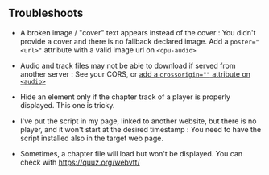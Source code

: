 Troubleshoots
-------------

- A broken image / "cover" text appears instead of the cover : You didn't provide a cover and there is no fallback declared image. Add a `poster="<url>"` attribute with a valid image url on `<cpu-audio>`
- Audio and track files may not be able to download if served from another server : See your CORS, or [add a `crossorigin=""` attribute on `<audio>`](https://developer.mozilla.org/en-US/docs/Web/HTML/CORS_settings_attributes)

- Hide an element only if the chapter track of a player is properly displayed. This one is tricky.

- I've put the script in my page, linked to another website, but there is no player, and it won't start at the desired timestamp : You need to have the script installed also in the target web page.

- Sometimes, a chapter file will load but won't be displayed. You can check with <https://quuz.org/webvtt/>

<!-- {% include footer.html %} -->
